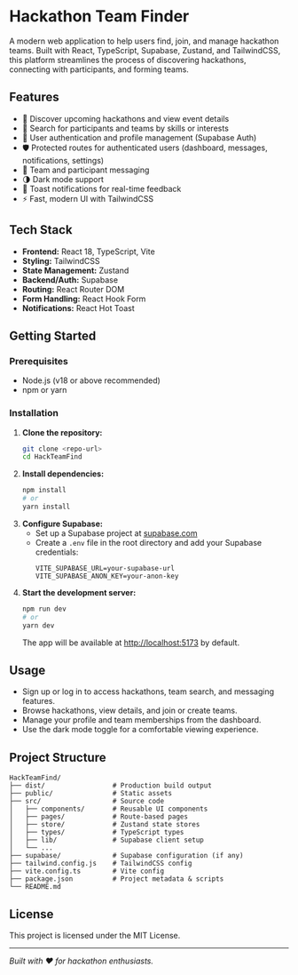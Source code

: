 # Hackathon Team Finder

A modern web application to help users find, join, and manage hackathon teams. Built with React, TypeScript, Supabase, Zustand, and TailwindCSS, this platform streamlines the process of discovering hackathons, connecting with participants, and forming teams.

## Features

- 🚀 Discover upcoming hackathons and view event details
- 👥 Search for participants and teams by skills or interests
- 📝 User authentication and profile management (Supabase Auth)
- 🛡️ Protected routes for authenticated users (dashboard, messages, notifications, settings)
- 💬 Team and participant messaging
- 🌗 Dark mode support
- 🔔 Toast notifications for real-time feedback
- ⚡ Fast, modern UI with TailwindCSS

## Tech Stack

- **Frontend:** React 18, TypeScript, Vite
- **Styling:** TailwindCSS
- **State Management:** Zustand
- **Backend/Auth:** Supabase
- **Routing:** React Router DOM
- **Form Handling:** React Hook Form
- **Notifications:** React Hot Toast

## Getting Started

### Prerequisites
- Node.js (v18 or above recommended)
- npm or yarn

### Installation

1. **Clone the repository:**
   ```bash
   git clone <repo-url>
   cd HackTeamFind
   ```
2. **Install dependencies:**
   ```bash
   npm install
   # or
   yarn install
   ```
3. **Configure Supabase:**
   - Set up a Supabase project at [supabase.com](https://supabase.com/)
   - Create a `.env` file in the root directory and add your Supabase credentials:
     ```env
     VITE_SUPABASE_URL=your-supabase-url
     VITE_SUPABASE_ANON_KEY=your-anon-key
     ```
4. **Start the development server:**
   ```bash
   npm run dev
   # or
   yarn dev
   ```
   The app will be available at [http://localhost:5173](http://localhost:5173) by default.

## Usage

- Sign up or log in to access hackathons, team search, and messaging features.
- Browse hackathons, view details, and join or create teams.
- Manage your profile and team memberships from the dashboard.
- Use the dark mode toggle for a comfortable viewing experience.

## Project Structure

```
HackTeamFind/
├── dist/                 # Production build output
├── public/               # Static assets
├── src/                  # Source code
│   ├── components/       # Reusable UI components
│   ├── pages/            # Route-based pages
│   ├── store/            # Zustand state stores
│   ├── types/            # TypeScript types
│   ├── lib/              # Supabase client setup
│   └── ...
├── supabase/             # Supabase configuration (if any)
├── tailwind.config.js    # TailwindCSS config
├── vite.config.ts        # Vite config
├── package.json          # Project metadata & scripts
└── README.md
```

## License

This project is licensed under the MIT License.

---

*Built with ❤️ for hackathon enthusiasts.*
